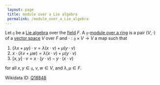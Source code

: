 ```yaml
---
 layout: page
 title: module over a Lie algebra
 permalink: /module_over_a_Lie_algebra
---
```

Let $\mathfrak g$ be a [Lie algebra](https://defsmath.github.io/DefsMath/Lie_algebra) over the [field](https://defsmath.github.io/DefsMath/field) $F$. A $\mathfrak g$-[module over a ring](https://defsmath.github.io/DefsMath/module_over_a_ring) is a pair $(V,\cdot)$ of a [vector space](https://defsmath.github.io/DefsMath/vector_space) $V$ over $F$ and $\cdot:\mathfrak g \times V \to V$ a map such that
1. $(\lambda x + \mu y)\cdot v = \lambda (x\cdot v) + \mu(y\cdot v)$
2. $x\cdot (\lambda v + \mu w) = \lambda (x\cdot v) + \mu(y\cdot v)$
3. $[x,y]\cdot v = x\cdot (y\cdot v) - y\cdot (x\cdot v)$

for all $x,y \in \mathfrak g$, $v,w\in V$, and $\lambda,\mu \in F$. 

Wikidata ID: [Q18848](https://www.wikidata.org/wiki/Q18848)